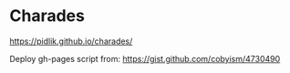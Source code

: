 # Charades

https://pidlik.github.io/charades/

Deploy gh-pages script from: https://gist.github.com/cobyism/4730490
